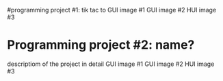 #programming project #1: tik tac to
GUI image #1
GUI image #2
HUI image #3

# Programming project #2: name?
descriptiom of the project in detail
GUI image #1
GUI image #2
HUI image #3

